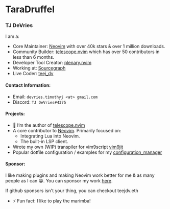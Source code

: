 # TaraDruffel

### TJ DeVries

I am a:
- Core Maintainer: [Neovim](https://github.com/neovim/neovim) with over 40k stars & over 1 million downloads.
- Community Builder: [telescope.nvim](https://github.com/nvim-telescope/telescope.nvim) which has over 50 contributors in less than 6 months.
- Developer Tool Creator: [plenary.nvim](https://github.com/nvim-lua/plenary.nvim/)
- Working at: [Sourcegraph](https://www.sourcegraph.com/)
- Live Coder: [teej_dv](https://twitch.tv/teej_dv)


#### Contact Information:
- Email: `devries.timothyj <at> gmail.com`
- Discord: `TJ DeVries#4375`

#### Projects:

- 🔭 I’m the author of [telescope.nvim](https://github.com/nvim-lua/telescope.nvim)
- A core contributor to [Neovim](https://github.com/neovim/neovim). Primarily focused on:
    - Integrating Lua into Neovim.
    - The built-in LSP client.
- Wrote my own (WIP) transpiler for vim9script [vim9jit](https://github.com/tjdevries/vim9jit)
- Popular dotfile configuration / examples for my [configuration_manager](https://github.com/tjdevries/config_manager)


#### Sponsor:

I like making plugins and making Neovim work better for me & as many people as I can :grin:.
You can sponsor my work [here](https://github.com/sponsors/tjdevries).

If github sponsors isn't your thing, you can checkout teejdv.eth

- ⚡ Fun fact: I like to play the marimba!
